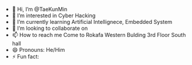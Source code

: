 - 👋 Hi, I’m @TaeKunMin
- 👀 I’m interested in Cyber Hacking
- 🌱 I’m currently learning Artificial Intellignece, Embedded System
- 💞️ I’m looking to collaborate on
- 📫 How to reach me Come to Rokafa Western Bulding 3rd Floor South hall
- 😄 Pronouns: He/Him
- ⚡ Fun fact: 

<!---
TaeKunMin/TaeKunMin is a ✨ special ✨ repository because its `README.md` (this file) appears on your GitHub profile.
You can click the Preview link to take a look at your changes.
--->
